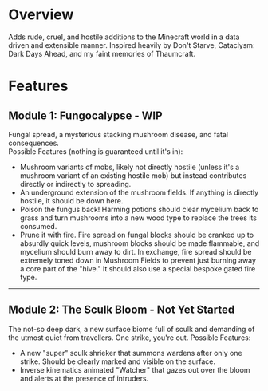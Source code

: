 Overview
=======

Adds rude, cruel, and hostile additions to the Minecraft world in a data driven and extensible manner. Inspired heavily by Don't Starve, Cataclysm: Dark Days Ahead, and my faint memories of Thaumcraft. 

Features
=======

## Module 1: Fungocalypse - WIP  
Fungal spread, a mysterious stacking mushroom disease, and fatal consequences.  
Possible Features (nothing is guaranteed until it's in):  
- Mushroom variants of mobs, likely not directly hostile (unless it's a mushroom variant of an existing hostile mob) but instead contributes directly or indirectly to spreading.
- An underground extension of the mushroom fields. If anything is directly hostile, it should be down here.  
- Poison the fungus back! Harming potions should clear mycelium back to grass and turn mushrooms into a new wood type to replace the trees its consumed.
- Prune it with fire. Fire spread on fungal blocks should be cranked up to absurdly quick levels, mushroom blocks should be made flammable, and mycelium should burn away to dirt. In exchange, fire spread should be extremely toned down in Mushroom Fields to prevent just burning away a core part of the "hive." It should also use a special bespoke gated fire type.
 *** 
## Module 2: The Sculk Bloom - Not Yet Started  
The not-so deep dark, a new surface biome full of sculk and demanding of the utmost quiet from travellers. One strike, you're out.
Possible Features:
- A new "super" sculk shrieker that summons wardens after only one strike. Should be clearly marked and visible on the surface.  
- Inverse kinematics animated "Watcher" that gazes out over the bloom and alerts at the presence of intruders.